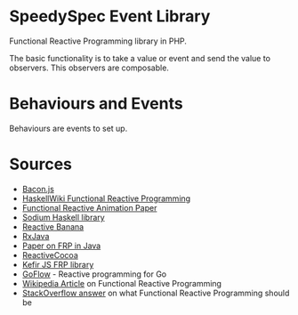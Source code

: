 # SpeedySpec Event Library

Functional Reactive Programming library in PHP.

The basic functionality is to take a value or event and send the value to observers. This observers are composable.

# Behaviours and Events

Behaviours are events to set up.

# Sources

 * [Bacon.js](http://baconjs.github.io/)
 * [HaskellWiki Functional Reactive Programming](http://www.haskell.org/haskellwiki/Functional_Reactive_Programming)
 * [Functional Reactive Animation Paper](http://conal.net/papers/icfp97/)
 * [Sodium Haskell library](http://hackage.haskell.org/package/sodium)
 * [Reactive Banana](http://www.haskell.org/haskellwiki/Reactive-banana)
 * [RxJava](https://github.com/ReactiveX/RxJava)
 * [Paper on FRP in Java](http://haskell.cs.yale.edu/?post_type=publication&p=198)
 * [ReactiveCocoa](https://github.com/ReactiveCocoa/ReactiveCocoa)
 * [Kefir JS FRP library](https://github.com/pozadi/kefir)
 * [GoFlow](https://github.com/trustmaster/goflow) - Reactive programming for Go
 * [Wikipedia Article](http://en.wikipedia.org/wiki/Functional_reactive_programming) on Functional Reactive Programming
 * [StackOverflow answer](http://stackoverflow.com/questions/1028250/what-is-functional-reactive-programming) on what Functional Reactive Programming should be
